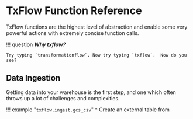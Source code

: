 # TxFlow Function Reference

TxFlow functions are the highest level of abstraction and enable some very powerful actions with extremely concise function calls.  

!!! question
    ***Why txflow?***

    Try typing `transformationflow`. Now try typing `txflow`.  Now do you see?


## Data Ingestion
Getting data into your warehouse is the first step, and one which often throws up a lot of challenges and complexities.

!!! example "`txflow.ingest.gcs_csv`"
    * Create an external table from 


